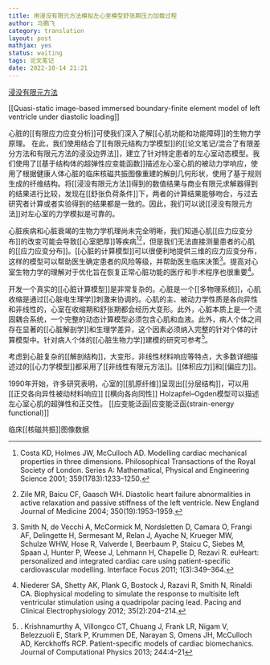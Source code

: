 ```yaml
---
title: 用浸没有限元方法模拟左心室模型舒张期压力加载过程
author: 马鹏飞
category: translation
layout: post
mathjax: yes
status: waiting
tags: 论文笔记
date: 2022-10-14 21:21
---
```

[浸没有限元方法](浸没有限元方法.md)


[[Quasi-static image-based immersed boundary-finite element model of left ventricle under diastolic loading]]


心脏的[[有限应力应变分析]]可使我们深入了解[[心肌功能和功能障碍]]的生物力学原理。
在此，我们使用结合了[[有限元结构力学模型]]的[[论文笔记/混合了有限差分方法和有限元方法的浸没边界法]]，建立了针对特定患者的左心室动态模型。我们使用了[[基于结构体的超弹性应变能函数]]描述左心室心肌的被动力学响应，使用了根据健康人体心脏的临床核磁共振图像重建的解剖几何形状，使用了基于规则生成的纤维结构。将[[浸没有限元方法]]得到的数值结果与商业有限元求解器得到的结果进行比较，发现在[[舒张负荷条件]]下，两者的计算结果能够吻合，与过去研究者计算或者实验得到的结果都是一致的。因此，我们可以说[[浸没有限元方法]]对左心室的力学模拟是可靠的。

心脏疾病和心脏衰竭的生物力学机理尚未完全明晰，我们知道心肌[[应力应变分布]]的改变可能会导致[[心室肥厚]]等疾病[^1][^2]，但是我们无法直接测量患者的心肌的[[应力应变分布]]。[[心脏的计算模型]]可以很便利地提供三维的应力应变分布，这样的模型可以帮助医生确定患者的风险等级，并帮助医生临床决策[^3]。提高对心室生物力学的理解对于优化旨在恢复正常心脏功能的医疗和手术程序也很重要[^4]。

开发一个真实的[[心脏计算模型]]是非常复杂的。心脏是一个[[多物理系统]]，心肌收缩是通过[[心脏电生理学]]刺激来协调的。心肌的主、被动力学性质是各向异性和非线性的，心室在收缩期和舒张期都会经历大变形。此外，心脏本质上是一个流固耦合系统，一个完整的动态计算模型必须包含心肌和血液。此外，病人个体之间存在显著的[[心脏解剖学]]和生理学差异，这个因素必须纳入完整的针对个体的计算模型中。针对病人个体的[[心脏生物力学]]建模的研究可参考[^5]。

考虑到心脏复杂的[[解剖结构]]，大变形，非线性材料响应等特点，大多数详细描述过的[[心力学模型]]都采用了[[非线性有限元方法]]。[[体积应力]]和[[偏应力]]。

1990年开始，许多研究表明，心室的[[肌原纤维]]呈现出[[分层结构]]，可以用
[[正交各向异性被动材料响应]]
[[横向各向同性]]
Holzapfel–Ogden模型可以描述左心室心肌的超弹性和正交性。
[[应变能泛函|应变能泛函(strain-energy functional)]]


临床[[核磁共振]]图像数据














[^1]: Costa KD, Holmes JW, McCulloch AD. Modelling cardiac mechanical properties in three dimensions. Philosophical Transactions of the Royal Society of London. Series A: Mathematical, Physical and Engineering Science 2001; 359(1783):1233–1250.
[^2]: Zile MR, Baicu CF, Gaasch WH. Diastolic heart failure abnormalities in active relaxation and passive stiffness of the left ventricle. New England Journal of Medicine 2004; 350(19):1953–1959.
[^3]: Smith N, de Vecchi A, McCormick M, Nordsletten D, Camara O, Frangi AF, Delingette H, Sermesant M, Relan J, Ayache N, Krueger MW, Schulze WHW, Hose R, Valverde I, Beerbaum P, Staicu C, Siebes M, Spaan J, Hunter P, Weese J, Lehmann H, Chapelle D, Rezavi R. euHeart: personalized and integrated cardiac care using patient-specific cardiovascular modelling. Interface Focus 2011; 1(3):349–364.
[^4]: Niederer SA, Shetty AK, Plank G, Bostock J, Razavi R, Smith N, Rinaldi CA. Biophysical modeling to simulate the response to multisite left ventricular stimulation using a quadripolar pacing lead. Pacing and Clinical Electrophysiology 2012; 35(2):204–214.
[^5]:. Krishnamurthy A, Villongco CT, Chuang J, Frank LR, Nigam V, Belezzuoli E, Stark P, Krummen DE, Narayan S, Omens JH, McCulloch AD, Kerckhoffs RCP. Patient-specific models of cardiac biomechanics. Journal of Computational Physics 2013; 244:4–21